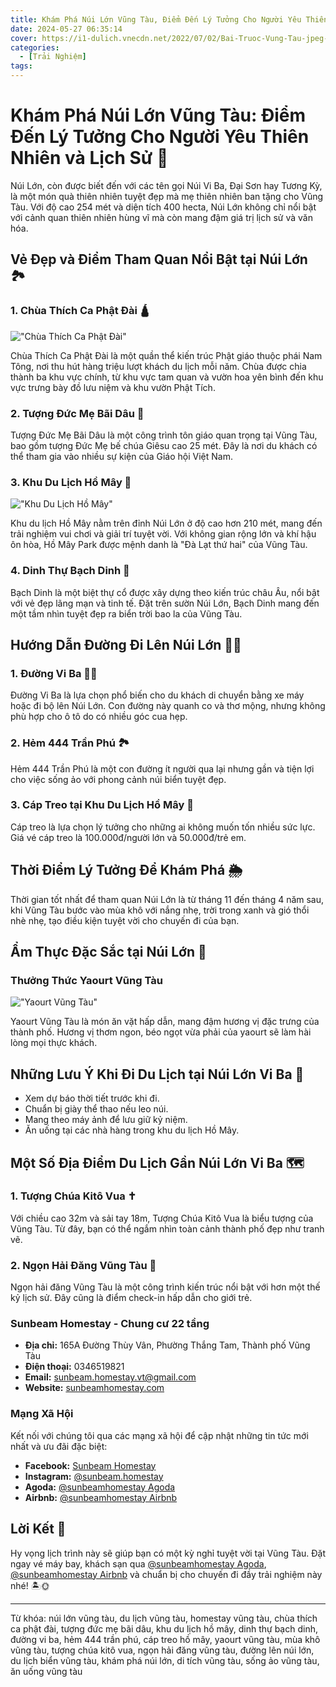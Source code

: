 ```yaml
---
title: Khám Phá Núi Lớn Vũng Tàu, Điểm Đến Lý Tưởng Cho Người Yêu Thiên Nhiên và Lịch Sử 🌄
date: 2024-05-27 06:35:14
cover: https://i1-dulich.vnecdn.net/2022/07/02/Bai-Truoc-Vung-Tau-jpeg-4282-1-7949-8853-1656726927.jpg?w=0&h=0&q=100&dpr=1&fit=crop&s=UqjncBASWP8eV4B3QEmZwA
categories:
  - [Trải Nghiệm]
tags:
---
```


# Khám Phá Núi Lớn Vũng Tàu: Điểm Đến Lý Tưởng Cho Người Yêu Thiên Nhiên và Lịch Sử 🌄

Núi Lớn, còn được biết đến với các tên gọi Núi Vi Ba, Đại Sơn hay Tương Kỳ, là một món quà thiên nhiên tuyệt đẹp mà mẹ thiên nhiên ban tặng cho Vũng Tàu. Với độ cao 254 mét và diện tích 400 hecta, Núi Lớn không chỉ nổi bật với cảnh quan thiên nhiên hùng vĩ mà còn mang đậm giá trị lịch sử và văn hóa.

## Vẻ Đẹp và Điểm Tham Quan Nổi Bật tại Núi Lớn 🏞️

### 1. Chùa Thích Ca Phật Đài 🛕

!["Chùa Thích Ca Phật Đài"](https://ik.imagekit.io/tvlk/blog/2023/04/go-and-share-thich-ca-phat-dai-vung-tau-14.jpg?tr=dpr-2,w-675 "Chùa Thích Ca Phật Đài")

Chùa Thích Ca Phật Đài là một quần thể kiến trúc Phật giáo thuộc phái Nam Tông, nơi thu hút hàng triệu lượt khách du lịch mỗi năm. Chùa được chia thành ba khu vực chính, từ khu vực tam quan và vườn hoa yên bình đến khu vực trưng bày đồ lưu niệm và khu vườn Phật Tích.

### 2. Tượng Đức Mẹ Bãi Dâu 🙏

Tượng Đức Mẹ Bãi Dâu là một công trình tôn giáo quan trọng tại Vũng Tàu, bao gồm tượng Đức Mẹ bế chúa Giêsu cao 25 mét. Đây là nơi du khách có thể tham gia vào nhiều sự kiện của Giáo hội Việt Nam.

### 3. Khu Du Lịch Hồ Mây 🎢

!["Khu Du Lịch Hồ Mây"](https://imagevietnam.vnanet.vn//MediaUpload/Org/2023/08/08/homay-208-13-51-5.jpg "Khu Du Lịch Hồ Mây")

Khu du lịch Hồ Mây nằm trên đỉnh Núi Lớn ở độ cao hơn 210 mét, mang đến trải nghiệm vui chơi và giải trí tuyệt vời. Với không gian rộng lớn và khí hậu ôn hòa, Hồ Mây Park được mệnh danh là "Đà Lạt thứ hai" của Vũng Tàu.

### 4. Dinh Thự Bạch Dinh 🏰

Bạch Dinh là một biệt thự cổ được xây dựng theo kiến trúc châu Âu, nổi bật với vẻ đẹp lãng mạn và tinh tế. Đặt trên sườn Núi Lớn, Bạch Dinh mang đến một tầm nhìn tuyệt đẹp ra biển trời bao la của Vũng Tàu.

## Hướng Dẫn Đường Đi Lên Núi Lớn 🚶‍♂️

### 1. Đường Vi Ba 🚵‍♂️

Đường Vi Ba là lựa chọn phổ biến cho du khách di chuyển bằng xe máy hoặc đi bộ lên Núi Lớn. Con đường này quanh co và thơ mộng, nhưng không phù hợp cho ô tô do có nhiều góc cua hẹp.

### 2. Hẻm 444 Trần Phú 🏞️

Hẻm 444 Trần Phú là một con đường ít người qua lại nhưng gần và tiện lợi cho việc sống ảo với phong cảnh núi biển tuyệt đẹp.

### 3. Cáp Treo tại Khu Du Lịch Hồ Mây 🚡

Cáp treo là lựa chọn lý tưởng cho những ai không muốn tốn nhiều sức lực. Giá vé cáp treo là 100.000đ/người lớn và 50.000đ/trẻ em.

## Thời Điểm Lý Tưởng Để Khám Phá 🌦️

Thời gian tốt nhất để tham quan Núi Lớn là từ tháng 11 đến tháng 4 năm sau, khi Vũng Tàu bước vào mùa khô với nắng nhẹ, trời trong xanh và gió thổi nhè nhẹ, tạo điều kiện tuyệt vời cho chuyến đi của bạn.

## Ẩm Thực Đặc Sắc tại Núi Lớn 🍦

### Thưởng Thức Yaourt Vũng Tàu

!["Yaourt Vũng Tàu"](https://static.riviu.vn/image/2020/06/16/2afafa713a19bd7a29fe27fc707c4df1_output.jpeg "Yaourt Vũng Tàu")

Yaourt Vũng Tàu là món ăn vặt hấp dẫn, mang đậm hương vị đặc trưng của thành phố. Hương vị thơm ngon, béo ngọt vừa phải của yaourt sẽ làm hài lòng mọi thực khách.

## Những Lưu Ý Khi Đi Du Lịch tại Núi Lớn Vi Ba 📸

- Xem dự báo thời tiết trước khi đi.
- Chuẩn bị giày thể thao nếu leo núi.
- Mang theo máy ảnh để lưu giữ kỷ niệm.
- Ăn uống tại các nhà hàng trong khu du lịch Hồ Mây.

## Một Số Địa Điểm Du Lịch Gần Núi Lớn Vi Ba 🗺️

### 1. Tượng Chúa Kitô Vua ✝️

Với chiều cao 32m và sải tay 18m, Tượng Chúa Kitô Vua là biểu tượng của Vũng Tàu. Từ đây, bạn có thể ngắm nhìn toàn cảnh thành phố đẹp như tranh vẽ.

### 2. Ngọn Hải Đăng Vũng Tàu 🌅

Ngọn hải đăng Vũng Tàu là một công trình kiến trúc nổi bật với hơn một thế kỷ lịch sử. Đây cũng là điểm check-in hấp dẫn cho giới trẻ.

### Sunbeam Homestay - Chung cư 22 tầng

- **Địa chỉ:** 165A Đường Thùy Vân, Phường Thắng Tam, Thành phố Vũng Tàu
- **Điện thoại:** 0346519821
- **Email:** sunbeam.homestay.vt@gmail.com
- **Website:** [sunbeamhomestay.com](http://sunbeamhomestay.com)

### Mạng Xã Hội

Kết nối với chúng tôi qua các mạng xã hội để cập nhật những tin tức mới nhất và ưu đãi đặc biệt:

- **Facebook:** [Sunbeam Homestay](http://www.facebook.com/sunbeamhomestay)
- **Instagram:** [@sunbeam.homestay](https://www.instagram.com/sunbeam.homestay)
- **Agoda:** [@sunbeamhomestay Agoda](https://www.agoda.com/vi-vn/seaview-50m-from-beach-2-bedrooms-bluesea/hotel/vung-tau-vn.html?ds=kJ0zn2gFOIAcm%2FzB)
- **Airbnb:** [@sunbeamhomestay Airbnb](https://airbnb.com/h/sunbeam-homestay)

## Lời Kết 🌺

Hy vọng lịch trình này sẽ giúp bạn có một kỳ nghỉ tuyệt vời tại Vũng Tàu. Đặt ngay vé máy bay, khách sạn qua [@sunbeamhomestay Agoda](https://www.agoda.com/vi-vn/seaview-50m-from-beach-2-bedrooms-bluesea/hotel/vung-tau-vn.html?ds=kJ0zn2gFOIAcm%2FzB), [@sunbeamhomestay Airbnb](https://airbnb.com/h/sunbeam-homestay) và chuẩn bị cho chuyến đi đầy trải nghiệm này nhé! 🏝️🌞

---

Từ khóa: núi lớn vũng tàu, du lịch vũng tàu, homestay vũng tàu, chùa thích ca phật đài, tượng đức mẹ bãi dâu, khu du lịch hồ mây, dinh thự bạch dinh, đường vi ba, hẻm 444 trần phú, cáp treo hồ mây, yaourt vũng tàu, mùa khô vũng tàu, tượng chúa kitô vua, ngọn hải đăng vũng tàu, đường lên núi lớn, du lịch biển vũng tàu, khám phá núi lớn, di tích vũng tàu, sống ảo vũng tàu, ăn uống vũng tàu
